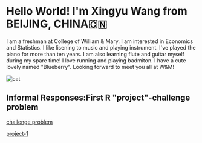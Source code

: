 # Hello World! I'm Xingyu Wang from BEIJING, CHINA🇨🇳
I am a freshman at College of William & Mary. I am interested in Economics and Statistics. I like lisening to music and playing instrument. I've played the piano for more than ten years. I am also learning flute and guitar myself during my spare time! I love running and playing badmiton. I have a cute lovely named "Blueberry". Looking forward to meet you all at W&M!

![cat](https://xingyu-wang02.github.io/DATA-100/cat.JPG)

## Informal Responses:First R "project"-challenge problem
[challenge problem](https://xingyu-wang02.github.io/DATA-100/challenge1.html)

[project-1](https://xingyu-wang02.github.io/DATA-100/project-1.html)
